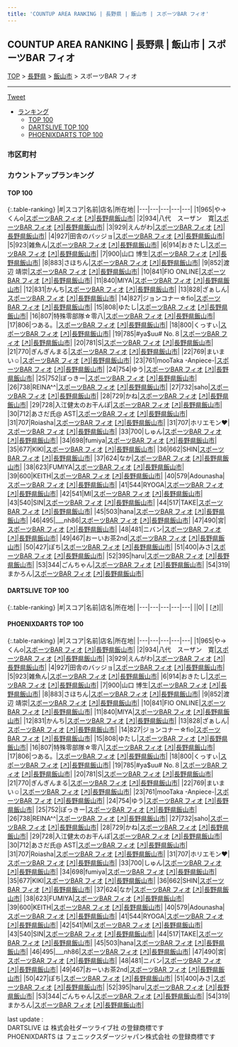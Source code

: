 ```yaml
---
title: 'COUNTUP AREA RANKING | 長野県 | 飯山市 | スポーツBAR フィオ'
---
```

## COUNTUP AREA RANKING | 長野県 | 飯山市 | スポーツBAR フィオ

[TOP](/darts/rank/) > [長野県](/darts/rank/長野県/) > [飯山市](/darts/rank/長野県/飯山市/) > スポーツBAR フィオ

___

<a href="https://twitter.com/share?ref_src=twsrc%5Etfw" data-text="COUNTUP AREA RANKING | 長野県飯山市スポーツBAR フィオ" class="twitter-share-button" data-hashtags="DARTSLIVE,PHOENIXDARTS,darts,ダーツ" data-show-count="false">Tweet</a>

* [ランキング](#カウントアップランキング)
    * [TOP 100](#top-100)
    * [DARTSLIVE TOP 100](#dartslive-top-100)
    * [PHOENIXDARTS TOP 100](#phoenixdarts-top-100)

### 市区町村

<ul>

</ul>

### カウントアップランキング

#### TOP 100



{:.table-ranking}
|#|スコア|名前|店名|所在地|
|---|---|---|---|---|
|1|965|<span class="rank-name-pd">や→くんo</span>|<a href="/darts/rank/shops/80579.html">スポーツBAR フィオ</a> <a href="https://vs.phoenixdarts.com/jp/shop/shopDetailInfo/s_80579?s_seq=80579">[↗]</a>|<a href="/darts/rank/長野県/飯山市">長野県飯山市</a>|
|2|934|<span class="rank-name-pd">八代　スーザン　寛</span>|<a href="/darts/rank/shops/80579.html">スポーツBAR フィオ</a> <a href="https://vs.phoenixdarts.com/jp/shop/shopDetailInfo/s_80579?s_seq=80579">[↗]</a>|<a href="/darts/rank/長野県/飯山市">長野県飯山市</a>|
|3|929|<span class="rank-name-pd">えんがわ</span>|<a href="/darts/rank/shops/80579.html">スポーツBAR フィオ</a> <a href="https://vs.phoenixdarts.com/jp/shop/shopDetailInfo/s_80579?s_seq=80579">[↗]</a>|<a href="/darts/rank/長野県/飯山市">長野県飯山市</a>|
|4|927|<span class="rank-name-pd">田舎のバッジョ</span>|<a href="/darts/rank/shops/80579.html">スポーツBAR フィオ</a> <a href="https://vs.phoenixdarts.com/jp/shop/shopDetailInfo/s_80579?s_seq=80579">[↗]</a>|<a href="/darts/rank/長野県/飯山市">長野県飯山市</a>|
|5|923|<span class="rank-name-pd">雑魚ん</span>|<a href="/darts/rank/shops/80579.html">スポーツBAR フィオ</a> <a href="https://vs.phoenixdarts.com/jp/shop/shopDetailInfo/s_80579?s_seq=80579">[↗]</a>|<a href="/darts/rank/長野県/飯山市">長野県飯山市</a>|
|6|914|<span class="rank-name-pd">おきたし</span>|<a href="/darts/rank/shops/80579.html">スポーツBAR フィオ</a> <a href="https://vs.phoenixdarts.com/jp/shop/shopDetailInfo/s_80579?s_seq=80579">[↗]</a>|<a href="/darts/rank/長野県/飯山市">長野県飯山市</a>|
|7|900|<span class="rank-name-pd"><span class="pro-icon-pd"></span>山口 博生</span>|<a href="/darts/rank/shops/80579.html">スポーツBAR フィオ</a> <a href="https://vs.phoenixdarts.com/jp/shop/shopDetailInfo/s_80579?s_seq=80579">[↗]</a>|<a href="/darts/rank/長野県/飯山市">長野県飯山市</a>|
|8|883|<span class="rank-name-pd">さほちん</span>|<a href="/darts/rank/shops/80579.html">スポーツBAR フィオ</a> <a href="https://vs.phoenixdarts.com/jp/shop/shopDetailInfo/s_80579?s_seq=80579">[↗]</a>|<a href="/darts/rank/長野県/飯山市">長野県飯山市</a>|
|9|852|<span class="rank-name-pd"><span class="pro-icon-pd"></span>渡辺 靖崇</span>|<a href="/darts/rank/shops/80579.html">スポーツBAR フィオ</a> <a href="https://vs.phoenixdarts.com/jp/shop/shopDetailInfo/s_80579?s_seq=80579">[↗]</a>|<a href="/darts/rank/長野県/飯山市">長野県飯山市</a>|
|10|841|<span class="rank-name-pd">FIO ONLINE</span>|<a href="/darts/rank/shops/80579.html">スポーツBAR フィオ</a> <a href="https://vs.phoenixdarts.com/jp/shop/shopDetailInfo/s_80579?s_seq=80579">[↗]</a>|<a href="/darts/rank/長野県/飯山市">長野県飯山市</a>|
|11|840|<span class="rank-name-pd">MIYA</span>|<a href="/darts/rank/shops/80579.html">スポーツBAR フィオ</a> <a href="https://vs.phoenixdarts.com/jp/shop/shopDetailInfo/s_80579?s_seq=80579">[↗]</a>|<a href="/darts/rank/長野県/飯山市">長野県飯山市</a>|
|12|831|<span class="rank-name-pd">かんち</span>|<a href="/darts/rank/shops/80579.html">スポーツBAR フィオ</a> <a href="https://vs.phoenixdarts.com/jp/shop/shopDetailInfo/s_80579?s_seq=80579">[↗]</a>|<a href="/darts/rank/長野県/飯山市">長野県飯山市</a>|
|13|828|<span class="rank-name-pd">ざぁしん</span>|<a href="/darts/rank/shops/80579.html">スポーツBAR フィオ</a> <a href="https://vs.phoenixdarts.com/jp/shop/shopDetailInfo/s_80579?s_seq=80579">[↗]</a>|<a href="/darts/rank/長野県/飯山市">長野県飯山市</a>|
|14|827|<span class="rank-name-pd">ジョンコナー☆fio</span>|<a href="/darts/rank/shops/80579.html">スポーツBAR フィオ</a> <a href="https://vs.phoenixdarts.com/jp/shop/shopDetailInfo/s_80579?s_seq=80579">[↗]</a>|<a href="/darts/rank/長野県/飯山市">長野県飯山市</a>|
|15|808|<span class="rank-name-pd">ゆたし</span>|<a href="/darts/rank/shops/80579.html">スポーツBAR フィオ</a> <a href="https://vs.phoenixdarts.com/jp/shop/shopDetailInfo/s_80579?s_seq=80579">[↗]</a>|<a href="/darts/rank/長野県/飯山市">長野県飯山市</a>|
|16|807|<span class="rank-name-pd">特殊零部隊☆零八</span>|<a href="/darts/rank/shops/80579.html">スポーツBAR フィオ</a> <a href="https://vs.phoenixdarts.com/jp/shop/shopDetailInfo/s_80579?s_seq=80579">[↗]</a>|<a href="/darts/rank/長野県/飯山市">長野県飯山市</a>|
|17|806|<span class="rank-name-pd">つある。</span>|<a href="/darts/rank/shops/80579.html">スポーツBAR フィオ</a> <a href="https://vs.phoenixdarts.com/jp/shop/shopDetailInfo/s_80579?s_seq=80579">[↗]</a>|<a href="/darts/rank/長野県/飯山市">長野県飯山市</a>|
|18|800|<span class="rank-name-pd">くっすぃ</span>|<a href="/darts/rank/shops/80579.html">スポーツBAR フィオ</a> <a href="https://vs.phoenixdarts.com/jp/shop/shopDetailInfo/s_80579?s_seq=80579">[↗]</a>|<a href="/darts/rank/長野県/飯山市">長野県飯山市</a>|
|19|785|<span class="rank-name-pd">#ya$uu# No.８</span>|<a href="/darts/rank/shops/80579.html">スポーツBAR フィオ</a> <a href="https://vs.phoenixdarts.com/jp/shop/shopDetailInfo/s_80579?s_seq=80579">[↗]</a>|<a href="/darts/rank/長野県/飯山市">長野県飯山市</a>|
|20|781|<span class="rank-name-pd">S</span>|<a href="/darts/rank/shops/80579.html">スポーツBAR フィオ</a> <a href="https://vs.phoenixdarts.com/jp/shop/shopDetailInfo/s_80579?s_seq=80579">[↗]</a>|<a href="/darts/rank/長野県/飯山市">長野県飯山市</a>|
|21|770|<span class="rank-name-pd">ぎんぎんまる</span>|<a href="/darts/rank/shops/80579.html">スポーツBAR フィオ</a> <a href="https://vs.phoenixdarts.com/jp/shop/shopDetailInfo/s_80579?s_seq=80579">[↗]</a>|<a href="/darts/rank/長野県/飯山市">長野県飯山市</a>|
|22|769|<span class="rank-name-pd">まいまい☺︎</span>|<a href="/darts/rank/shops/80579.html">スポーツBAR フィオ</a> <a href="https://vs.phoenixdarts.com/jp/shop/shopDetailInfo/s_80579?s_seq=80579">[↗]</a>|<a href="/darts/rank/長野県/飯山市">長野県飯山市</a>|
|23|761|<span class="rank-name-pd">mooTaka -Anpiece-</span>|<a href="/darts/rank/shops/80579.html">スポーツBAR フィオ</a> <a href="https://vs.phoenixdarts.com/jp/shop/shopDetailInfo/s_80579?s_seq=80579">[↗]</a>|<a href="/darts/rank/長野県/飯山市">長野県飯山市</a>|
|24|754|<span class="rank-name-pd">ゆう</span>|<a href="/darts/rank/shops/80579.html">スポーツBAR フィオ</a> <a href="https://vs.phoenixdarts.com/jp/shop/shopDetailInfo/s_80579?s_seq=80579">[↗]</a>|<a href="/darts/rank/長野県/飯山市">長野県飯山市</a>|
|25|752|<span class="rank-name-pd">ぽっきー</span>|<a href="/darts/rank/shops/80579.html">スポーツBAR フィオ</a> <a href="https://vs.phoenixdarts.com/jp/shop/shopDetailInfo/s_80579?s_seq=80579">[↗]</a>|<a href="/darts/rank/長野県/飯山市">長野県飯山市</a>|
|26|738|<span class="rank-name-pd">REINA^^</span>|<a href="/darts/rank/shops/80579.html">スポーツBAR フィオ</a> <a href="https://vs.phoenixdarts.com/jp/shop/shopDetailInfo/s_80579?s_seq=80579">[↗]</a>|<a href="/darts/rank/長野県/飯山市">長野県飯山市</a>|
|27|732|<span class="rank-name-pd">saho</span>|<a href="/darts/rank/shops/80579.html">スポーツBAR フィオ</a> <a href="https://vs.phoenixdarts.com/jp/shop/shopDetailInfo/s_80579?s_seq=80579">[↗]</a>|<a href="/darts/rank/長野県/飯山市">長野県飯山市</a>|
|28|729|<span class="rank-name-pd">かね</span>|<a href="/darts/rank/shops/80579.html">スポーツBAR フィオ</a> <a href="https://vs.phoenixdarts.com/jp/shop/shopDetailInfo/s_80579?s_seq=80579">[↗]</a>|<a href="/darts/rank/長野県/飯山市">長野県飯山市</a>|
|29|728|<span class="rank-name-pd">入江健太のお干んぽ</span>|<a href="/darts/rank/shops/80579.html">スポーツBAR フィオ</a> <a href="https://vs.phoenixdarts.com/jp/shop/shopDetailInfo/s_80579?s_seq=80579">[↗]</a>|<a href="/darts/rank/長野県/飯山市">長野県飯山市</a>|
|30|712|<span class="rank-name-pd">あさだ氏@ AST</span>|<a href="/darts/rank/shops/80579.html">スポーツBAR フィオ</a> <a href="https://vs.phoenixdarts.com/jp/shop/shopDetailInfo/s_80579?s_seq=80579">[↗]</a>|<a href="/darts/rank/長野県/飯山市">長野県飯山市</a>|
|31|707|<span class="rank-name-pd">Roiasha</span>|<a href="/darts/rank/shops/80579.html">スポーツBAR フィオ</a> <a href="https://vs.phoenixdarts.com/jp/shop/shopDetailInfo/s_80579?s_seq=80579">[↗]</a>|<a href="/darts/rank/長野県/飯山市">長野県飯山市</a>|
|31|707|<span class="rank-name-pd">ホリエモン❤︎</span>|<a href="/darts/rank/shops/80579.html">スポーツBAR フィオ</a> <a href="https://vs.phoenixdarts.com/jp/shop/shopDetailInfo/s_80579?s_seq=80579">[↗]</a>|<a href="/darts/rank/長野県/飯山市">長野県飯山市</a>|
|33|700|<span class="rank-name-pd">しゅん</span>|<a href="/darts/rank/shops/80579.html">スポーツBAR フィオ</a> <a href="https://vs.phoenixdarts.com/jp/shop/shopDetailInfo/s_80579?s_seq=80579">[↗]</a>|<a href="/darts/rank/長野県/飯山市">長野県飯山市</a>|
|34|698|<span class="rank-name-pd">fumiya</span>|<a href="/darts/rank/shops/80579.html">スポーツBAR フィオ</a> <a href="https://vs.phoenixdarts.com/jp/shop/shopDetailInfo/s_80579?s_seq=80579">[↗]</a>|<a href="/darts/rank/長野県/飯山市">長野県飯山市</a>|
|35|677|<span class="rank-name-pd">KIKI</span>|<a href="/darts/rank/shops/80579.html">スポーツBAR フィオ</a> <a href="https://vs.phoenixdarts.com/jp/shop/shopDetailInfo/s_80579?s_seq=80579">[↗]</a>|<a href="/darts/rank/長野県/飯山市">長野県飯山市</a>|
|36|662|<span class="rank-name-pd">SHIN</span>|<a href="/darts/rank/shops/80579.html">スポーツBAR フィオ</a> <a href="https://vs.phoenixdarts.com/jp/shop/shopDetailInfo/s_80579?s_seq=80579">[↗]</a>|<a href="/darts/rank/長野県/飯山市">長野県飯山市</a>|
|37|624|<span class="rank-name-pd">なか</span>|<a href="/darts/rank/shops/80579.html">スポーツBAR フィオ</a> <a href="https://vs.phoenixdarts.com/jp/shop/shopDetailInfo/s_80579?s_seq=80579">[↗]</a>|<a href="/darts/rank/長野県/飯山市">長野県飯山市</a>|
|38|623|<span class="rank-name-pd">FUMIYA</span>|<a href="/darts/rank/shops/80579.html">スポーツBAR フィオ</a> <a href="https://vs.phoenixdarts.com/jp/shop/shopDetailInfo/s_80579?s_seq=80579">[↗]</a>|<a href="/darts/rank/長野県/飯山市">長野県飯山市</a>|
|39|600|<span class="rank-name-pd">KEITH</span>|<a href="/darts/rank/shops/80579.html">スポーツBAR フィオ</a> <a href="https://vs.phoenixdarts.com/jp/shop/shopDetailInfo/s_80579?s_seq=80579">[↗]</a>|<a href="/darts/rank/長野県/飯山市">長野県飯山市</a>|
|40|579|<span class="rank-name-pd">Adounasha</span>|<a href="/darts/rank/shops/80579.html">スポーツBAR フィオ</a> <a href="https://vs.phoenixdarts.com/jp/shop/shopDetailInfo/s_80579?s_seq=80579">[↗]</a>|<a href="/darts/rank/長野県/飯山市">長野県飯山市</a>|
|41|544|<span class="rank-name-pd">RYOGA</span>|<a href="/darts/rank/shops/80579.html">スポーツBAR フィオ</a> <a href="https://vs.phoenixdarts.com/jp/shop/shopDetailInfo/s_80579?s_seq=80579">[↗]</a>|<a href="/darts/rank/長野県/飯山市">長野県飯山市</a>|
|42|541|<span class="rank-name-pd">MI</span>|<a href="/darts/rank/shops/80579.html">スポーツBAR フィオ</a> <a href="https://vs.phoenixdarts.com/jp/shop/shopDetailInfo/s_80579?s_seq=80579">[↗]</a>|<a href="/darts/rank/長野県/飯山市">長野県飯山市</a>|
|43|540|<span class="rank-name-pd">SIN</span>|<a href="/darts/rank/shops/80579.html">スポーツBAR フィオ</a> <a href="https://vs.phoenixdarts.com/jp/shop/shopDetailInfo/s_80579?s_seq=80579">[↗]</a>|<a href="/darts/rank/長野県/飯山市">長野県飯山市</a>|
|44|517|<span class="rank-name-pd">TAKE</span>|<a href="/darts/rank/shops/80579.html">スポーツBAR フィオ</a> <a href="https://vs.phoenixdarts.com/jp/shop/shopDetailInfo/s_80579?s_seq=80579">[↗]</a>|<a href="/darts/rank/長野県/飯山市">長野県飯山市</a>|
|45|503|<span class="rank-name-pd">hana</span>|<a href="/darts/rank/shops/80579.html">スポーツBAR フィオ</a> <a href="https://vs.phoenixdarts.com/jp/shop/shopDetailInfo/s_80579?s_seq=80579">[↗]</a>|<a href="/darts/rank/長野県/飯山市">長野県飯山市</a>|
|46|495|<span class="rank-name-pd">___nh86</span>|<a href="/darts/rank/shops/80579.html">スポーツBAR フィオ</a> <a href="https://vs.phoenixdarts.com/jp/shop/shopDetailInfo/s_80579?s_seq=80579">[↗]</a>|<a href="/darts/rank/長野県/飯山市">長野県飯山市</a>|
|47|490|<span class="rank-name-pd">宮</span>|<a href="/darts/rank/shops/80579.html">スポーツBAR フィオ</a> <a href="https://vs.phoenixdarts.com/jp/shop/shopDetailInfo/s_80579?s_seq=80579">[↗]</a>|<a href="/darts/rank/長野県/飯山市">長野県飯山市</a>|
|48|481|<span class="rank-name-pd">ニバン</span>|<a href="/darts/rank/shops/80579.html">スポーツBAR フィオ</a> <a href="https://vs.phoenixdarts.com/jp/shop/shopDetailInfo/s_80579?s_seq=80579">[↗]</a>|<a href="/darts/rank/長野県/飯山市">長野県飯山市</a>|
|49|467|<span class="rank-name-pd">おーいお茶2nd</span>|<a href="/darts/rank/shops/80579.html">スポーツBAR フィオ</a> <a href="https://vs.phoenixdarts.com/jp/shop/shopDetailInfo/s_80579?s_seq=80579">[↗]</a>|<a href="/darts/rank/長野県/飯山市">長野県飯山市</a>|
|50|427|<span class="rank-name-pd">ぽち</span>|<a href="/darts/rank/shops/80579.html">スポーツBAR フィオ</a> <a href="https://vs.phoenixdarts.com/jp/shop/shopDetailInfo/s_80579?s_seq=80579">[↗]</a>|<a href="/darts/rank/長野県/飯山市">長野県飯山市</a>|
|51|400|<span class="rank-name-pd">みさ</span>|<a href="/darts/rank/shops/80579.html">スポーツBAR フィオ</a> <a href="https://vs.phoenixdarts.com/jp/shop/shopDetailInfo/s_80579?s_seq=80579">[↗]</a>|<a href="/darts/rank/長野県/飯山市">長野県飯山市</a>|
|52|395|<span class="rank-name-pd">haru</span>|<a href="/darts/rank/shops/80579.html">スポーツBAR フィオ</a> <a href="https://vs.phoenixdarts.com/jp/shop/shopDetailInfo/s_80579?s_seq=80579">[↗]</a>|<a href="/darts/rank/長野県/飯山市">長野県飯山市</a>|
|53|344|<span class="rank-name-pd">ごんちゃん</span>|<a href="/darts/rank/shops/80579.html">スポーツBAR フィオ</a> <a href="https://vs.phoenixdarts.com/jp/shop/shopDetailInfo/s_80579?s_seq=80579">[↗]</a>|<a href="/darts/rank/長野県/飯山市">長野県飯山市</a>|
|54|319|<span class="rank-name-pd">まかろん</span>|<a href="/darts/rank/shops/80579.html">スポーツBAR フィオ</a> <a href="https://vs.phoenixdarts.com/jp/shop/shopDetailInfo/s_80579?s_seq=80579">[↗]</a>|<a href="/darts/rank/長野県/飯山市">長野県飯山市</a>|


#### DARTSLIVE TOP 100



{:.table-ranking}
|#|スコア|名前|店名|所在地|
|---|---|---|---|---|
||0|<span class="rank-name-dl"> </span>|<a href="/darts/rank/shops/.html"></a> <a href="">[↗]</a>|<a href="/darts/rank//"></a>|


#### PHOENIXDARTS TOP 100



{:.table-ranking}
|#|スコア|名前|店名|所在地|
|---|---|---|---|---|
|1|965|<span class="rank-name-pd">や→くんo</span>|<a href="/darts/rank/shops/80579.html">スポーツBAR フィオ</a> <a href="https://vs.phoenixdarts.com/jp/shop/shopDetailInfo/s_80579?s_seq=80579">[↗]</a>|<a href="/darts/rank/長野県/飯山市">長野県飯山市</a>|
|2|934|<span class="rank-name-pd">八代　スーザン　寛</span>|<a href="/darts/rank/shops/80579.html">スポーツBAR フィオ</a> <a href="https://vs.phoenixdarts.com/jp/shop/shopDetailInfo/s_80579?s_seq=80579">[↗]</a>|<a href="/darts/rank/長野県/飯山市">長野県飯山市</a>|
|3|929|<span class="rank-name-pd">えんがわ</span>|<a href="/darts/rank/shops/80579.html">スポーツBAR フィオ</a> <a href="https://vs.phoenixdarts.com/jp/shop/shopDetailInfo/s_80579?s_seq=80579">[↗]</a>|<a href="/darts/rank/長野県/飯山市">長野県飯山市</a>|
|4|927|<span class="rank-name-pd">田舎のバッジョ</span>|<a href="/darts/rank/shops/80579.html">スポーツBAR フィオ</a> <a href="https://vs.phoenixdarts.com/jp/shop/shopDetailInfo/s_80579?s_seq=80579">[↗]</a>|<a href="/darts/rank/長野県/飯山市">長野県飯山市</a>|
|5|923|<span class="rank-name-pd">雑魚ん</span>|<a href="/darts/rank/shops/80579.html">スポーツBAR フィオ</a> <a href="https://vs.phoenixdarts.com/jp/shop/shopDetailInfo/s_80579?s_seq=80579">[↗]</a>|<a href="/darts/rank/長野県/飯山市">長野県飯山市</a>|
|6|914|<span class="rank-name-pd">おきたし</span>|<a href="/darts/rank/shops/80579.html">スポーツBAR フィオ</a> <a href="https://vs.phoenixdarts.com/jp/shop/shopDetailInfo/s_80579?s_seq=80579">[↗]</a>|<a href="/darts/rank/長野県/飯山市">長野県飯山市</a>|
|7|900|<span class="rank-name-pd"><span class="pro-icon-pd"></span>山口 博生</span>|<a href="/darts/rank/shops/80579.html">スポーツBAR フィオ</a> <a href="https://vs.phoenixdarts.com/jp/shop/shopDetailInfo/s_80579?s_seq=80579">[↗]</a>|<a href="/darts/rank/長野県/飯山市">長野県飯山市</a>|
|8|883|<span class="rank-name-pd">さほちん</span>|<a href="/darts/rank/shops/80579.html">スポーツBAR フィオ</a> <a href="https://vs.phoenixdarts.com/jp/shop/shopDetailInfo/s_80579?s_seq=80579">[↗]</a>|<a href="/darts/rank/長野県/飯山市">長野県飯山市</a>|
|9|852|<span class="rank-name-pd"><span class="pro-icon-pd"></span>渡辺 靖崇</span>|<a href="/darts/rank/shops/80579.html">スポーツBAR フィオ</a> <a href="https://vs.phoenixdarts.com/jp/shop/shopDetailInfo/s_80579?s_seq=80579">[↗]</a>|<a href="/darts/rank/長野県/飯山市">長野県飯山市</a>|
|10|841|<span class="rank-name-pd">FIO ONLINE</span>|<a href="/darts/rank/shops/80579.html">スポーツBAR フィオ</a> <a href="https://vs.phoenixdarts.com/jp/shop/shopDetailInfo/s_80579?s_seq=80579">[↗]</a>|<a href="/darts/rank/長野県/飯山市">長野県飯山市</a>|
|11|840|<span class="rank-name-pd">MIYA</span>|<a href="/darts/rank/shops/80579.html">スポーツBAR フィオ</a> <a href="https://vs.phoenixdarts.com/jp/shop/shopDetailInfo/s_80579?s_seq=80579">[↗]</a>|<a href="/darts/rank/長野県/飯山市">長野県飯山市</a>|
|12|831|<span class="rank-name-pd">かんち</span>|<a href="/darts/rank/shops/80579.html">スポーツBAR フィオ</a> <a href="https://vs.phoenixdarts.com/jp/shop/shopDetailInfo/s_80579?s_seq=80579">[↗]</a>|<a href="/darts/rank/長野県/飯山市">長野県飯山市</a>|
|13|828|<span class="rank-name-pd">ざぁしん</span>|<a href="/darts/rank/shops/80579.html">スポーツBAR フィオ</a> <a href="https://vs.phoenixdarts.com/jp/shop/shopDetailInfo/s_80579?s_seq=80579">[↗]</a>|<a href="/darts/rank/長野県/飯山市">長野県飯山市</a>|
|14|827|<span class="rank-name-pd">ジョンコナー☆fio</span>|<a href="/darts/rank/shops/80579.html">スポーツBAR フィオ</a> <a href="https://vs.phoenixdarts.com/jp/shop/shopDetailInfo/s_80579?s_seq=80579">[↗]</a>|<a href="/darts/rank/長野県/飯山市">長野県飯山市</a>|
|15|808|<span class="rank-name-pd">ゆたし</span>|<a href="/darts/rank/shops/80579.html">スポーツBAR フィオ</a> <a href="https://vs.phoenixdarts.com/jp/shop/shopDetailInfo/s_80579?s_seq=80579">[↗]</a>|<a href="/darts/rank/長野県/飯山市">長野県飯山市</a>|
|16|807|<span class="rank-name-pd">特殊零部隊☆零八</span>|<a href="/darts/rank/shops/80579.html">スポーツBAR フィオ</a> <a href="https://vs.phoenixdarts.com/jp/shop/shopDetailInfo/s_80579?s_seq=80579">[↗]</a>|<a href="/darts/rank/長野県/飯山市">長野県飯山市</a>|
|17|806|<span class="rank-name-pd">つある。</span>|<a href="/darts/rank/shops/80579.html">スポーツBAR フィオ</a> <a href="https://vs.phoenixdarts.com/jp/shop/shopDetailInfo/s_80579?s_seq=80579">[↗]</a>|<a href="/darts/rank/長野県/飯山市">長野県飯山市</a>|
|18|800|<span class="rank-name-pd">くっすぃ</span>|<a href="/darts/rank/shops/80579.html">スポーツBAR フィオ</a> <a href="https://vs.phoenixdarts.com/jp/shop/shopDetailInfo/s_80579?s_seq=80579">[↗]</a>|<a href="/darts/rank/長野県/飯山市">長野県飯山市</a>|
|19|785|<span class="rank-name-pd">#ya$uu# No.８</span>|<a href="/darts/rank/shops/80579.html">スポーツBAR フィオ</a> <a href="https://vs.phoenixdarts.com/jp/shop/shopDetailInfo/s_80579?s_seq=80579">[↗]</a>|<a href="/darts/rank/長野県/飯山市">長野県飯山市</a>|
|20|781|<span class="rank-name-pd">S</span>|<a href="/darts/rank/shops/80579.html">スポーツBAR フィオ</a> <a href="https://vs.phoenixdarts.com/jp/shop/shopDetailInfo/s_80579?s_seq=80579">[↗]</a>|<a href="/darts/rank/長野県/飯山市">長野県飯山市</a>|
|21|770|<span class="rank-name-pd">ぎんぎんまる</span>|<a href="/darts/rank/shops/80579.html">スポーツBAR フィオ</a> <a href="https://vs.phoenixdarts.com/jp/shop/shopDetailInfo/s_80579?s_seq=80579">[↗]</a>|<a href="/darts/rank/長野県/飯山市">長野県飯山市</a>|
|22|769|<span class="rank-name-pd">まいまい☺︎</span>|<a href="/darts/rank/shops/80579.html">スポーツBAR フィオ</a> <a href="https://vs.phoenixdarts.com/jp/shop/shopDetailInfo/s_80579?s_seq=80579">[↗]</a>|<a href="/darts/rank/長野県/飯山市">長野県飯山市</a>|
|23|761|<span class="rank-name-pd">mooTaka -Anpiece-</span>|<a href="/darts/rank/shops/80579.html">スポーツBAR フィオ</a> <a href="https://vs.phoenixdarts.com/jp/shop/shopDetailInfo/s_80579?s_seq=80579">[↗]</a>|<a href="/darts/rank/長野県/飯山市">長野県飯山市</a>|
|24|754|<span class="rank-name-pd">ゆう</span>|<a href="/darts/rank/shops/80579.html">スポーツBAR フィオ</a> <a href="https://vs.phoenixdarts.com/jp/shop/shopDetailInfo/s_80579?s_seq=80579">[↗]</a>|<a href="/darts/rank/長野県/飯山市">長野県飯山市</a>|
|25|752|<span class="rank-name-pd">ぽっきー</span>|<a href="/darts/rank/shops/80579.html">スポーツBAR フィオ</a> <a href="https://vs.phoenixdarts.com/jp/shop/shopDetailInfo/s_80579?s_seq=80579">[↗]</a>|<a href="/darts/rank/長野県/飯山市">長野県飯山市</a>|
|26|738|<span class="rank-name-pd">REINA^^</span>|<a href="/darts/rank/shops/80579.html">スポーツBAR フィオ</a> <a href="https://vs.phoenixdarts.com/jp/shop/shopDetailInfo/s_80579?s_seq=80579">[↗]</a>|<a href="/darts/rank/長野県/飯山市">長野県飯山市</a>|
|27|732|<span class="rank-name-pd">saho</span>|<a href="/darts/rank/shops/80579.html">スポーツBAR フィオ</a> <a href="https://vs.phoenixdarts.com/jp/shop/shopDetailInfo/s_80579?s_seq=80579">[↗]</a>|<a href="/darts/rank/長野県/飯山市">長野県飯山市</a>|
|28|729|<span class="rank-name-pd">かね</span>|<a href="/darts/rank/shops/80579.html">スポーツBAR フィオ</a> <a href="https://vs.phoenixdarts.com/jp/shop/shopDetailInfo/s_80579?s_seq=80579">[↗]</a>|<a href="/darts/rank/長野県/飯山市">長野県飯山市</a>|
|29|728|<span class="rank-name-pd">入江健太のお干んぽ</span>|<a href="/darts/rank/shops/80579.html">スポーツBAR フィオ</a> <a href="https://vs.phoenixdarts.com/jp/shop/shopDetailInfo/s_80579?s_seq=80579">[↗]</a>|<a href="/darts/rank/長野県/飯山市">長野県飯山市</a>|
|30|712|<span class="rank-name-pd">あさだ氏@ AST</span>|<a href="/darts/rank/shops/80579.html">スポーツBAR フィオ</a> <a href="https://vs.phoenixdarts.com/jp/shop/shopDetailInfo/s_80579?s_seq=80579">[↗]</a>|<a href="/darts/rank/長野県/飯山市">長野県飯山市</a>|
|31|707|<span class="rank-name-pd">Roiasha</span>|<a href="/darts/rank/shops/80579.html">スポーツBAR フィオ</a> <a href="https://vs.phoenixdarts.com/jp/shop/shopDetailInfo/s_80579?s_seq=80579">[↗]</a>|<a href="/darts/rank/長野県/飯山市">長野県飯山市</a>|
|31|707|<span class="rank-name-pd">ホリエモン❤︎</span>|<a href="/darts/rank/shops/80579.html">スポーツBAR フィオ</a> <a href="https://vs.phoenixdarts.com/jp/shop/shopDetailInfo/s_80579?s_seq=80579">[↗]</a>|<a href="/darts/rank/長野県/飯山市">長野県飯山市</a>|
|33|700|<span class="rank-name-pd">しゅん</span>|<a href="/darts/rank/shops/80579.html">スポーツBAR フィオ</a> <a href="https://vs.phoenixdarts.com/jp/shop/shopDetailInfo/s_80579?s_seq=80579">[↗]</a>|<a href="/darts/rank/長野県/飯山市">長野県飯山市</a>|
|34|698|<span class="rank-name-pd">fumiya</span>|<a href="/darts/rank/shops/80579.html">スポーツBAR フィオ</a> <a href="https://vs.phoenixdarts.com/jp/shop/shopDetailInfo/s_80579?s_seq=80579">[↗]</a>|<a href="/darts/rank/長野県/飯山市">長野県飯山市</a>|
|35|677|<span class="rank-name-pd">KIKI</span>|<a href="/darts/rank/shops/80579.html">スポーツBAR フィオ</a> <a href="https://vs.phoenixdarts.com/jp/shop/shopDetailInfo/s_80579?s_seq=80579">[↗]</a>|<a href="/darts/rank/長野県/飯山市">長野県飯山市</a>|
|36|662|<span class="rank-name-pd">SHIN</span>|<a href="/darts/rank/shops/80579.html">スポーツBAR フィオ</a> <a href="https://vs.phoenixdarts.com/jp/shop/shopDetailInfo/s_80579?s_seq=80579">[↗]</a>|<a href="/darts/rank/長野県/飯山市">長野県飯山市</a>|
|37|624|<span class="rank-name-pd">なか</span>|<a href="/darts/rank/shops/80579.html">スポーツBAR フィオ</a> <a href="https://vs.phoenixdarts.com/jp/shop/shopDetailInfo/s_80579?s_seq=80579">[↗]</a>|<a href="/darts/rank/長野県/飯山市">長野県飯山市</a>|
|38|623|<span class="rank-name-pd">FUMIYA</span>|<a href="/darts/rank/shops/80579.html">スポーツBAR フィオ</a> <a href="https://vs.phoenixdarts.com/jp/shop/shopDetailInfo/s_80579?s_seq=80579">[↗]</a>|<a href="/darts/rank/長野県/飯山市">長野県飯山市</a>|
|39|600|<span class="rank-name-pd">KEITH</span>|<a href="/darts/rank/shops/80579.html">スポーツBAR フィオ</a> <a href="https://vs.phoenixdarts.com/jp/shop/shopDetailInfo/s_80579?s_seq=80579">[↗]</a>|<a href="/darts/rank/長野県/飯山市">長野県飯山市</a>|
|40|579|<span class="rank-name-pd">Adounasha</span>|<a href="/darts/rank/shops/80579.html">スポーツBAR フィオ</a> <a href="https://vs.phoenixdarts.com/jp/shop/shopDetailInfo/s_80579?s_seq=80579">[↗]</a>|<a href="/darts/rank/長野県/飯山市">長野県飯山市</a>|
|41|544|<span class="rank-name-pd">RYOGA</span>|<a href="/darts/rank/shops/80579.html">スポーツBAR フィオ</a> <a href="https://vs.phoenixdarts.com/jp/shop/shopDetailInfo/s_80579?s_seq=80579">[↗]</a>|<a href="/darts/rank/長野県/飯山市">長野県飯山市</a>|
|42|541|<span class="rank-name-pd">MI</span>|<a href="/darts/rank/shops/80579.html">スポーツBAR フィオ</a> <a href="https://vs.phoenixdarts.com/jp/shop/shopDetailInfo/s_80579?s_seq=80579">[↗]</a>|<a href="/darts/rank/長野県/飯山市">長野県飯山市</a>|
|43|540|<span class="rank-name-pd">SIN</span>|<a href="/darts/rank/shops/80579.html">スポーツBAR フィオ</a> <a href="https://vs.phoenixdarts.com/jp/shop/shopDetailInfo/s_80579?s_seq=80579">[↗]</a>|<a href="/darts/rank/長野県/飯山市">長野県飯山市</a>|
|44|517|<span class="rank-name-pd">TAKE</span>|<a href="/darts/rank/shops/80579.html">スポーツBAR フィオ</a> <a href="https://vs.phoenixdarts.com/jp/shop/shopDetailInfo/s_80579?s_seq=80579">[↗]</a>|<a href="/darts/rank/長野県/飯山市">長野県飯山市</a>|
|45|503|<span class="rank-name-pd">hana</span>|<a href="/darts/rank/shops/80579.html">スポーツBAR フィオ</a> <a href="https://vs.phoenixdarts.com/jp/shop/shopDetailInfo/s_80579?s_seq=80579">[↗]</a>|<a href="/darts/rank/長野県/飯山市">長野県飯山市</a>|
|46|495|<span class="rank-name-pd">___nh86</span>|<a href="/darts/rank/shops/80579.html">スポーツBAR フィオ</a> <a href="https://vs.phoenixdarts.com/jp/shop/shopDetailInfo/s_80579?s_seq=80579">[↗]</a>|<a href="/darts/rank/長野県/飯山市">長野県飯山市</a>|
|47|490|<span class="rank-name-pd">宮</span>|<a href="/darts/rank/shops/80579.html">スポーツBAR フィオ</a> <a href="https://vs.phoenixdarts.com/jp/shop/shopDetailInfo/s_80579?s_seq=80579">[↗]</a>|<a href="/darts/rank/長野県/飯山市">長野県飯山市</a>|
|48|481|<span class="rank-name-pd">ニバン</span>|<a href="/darts/rank/shops/80579.html">スポーツBAR フィオ</a> <a href="https://vs.phoenixdarts.com/jp/shop/shopDetailInfo/s_80579?s_seq=80579">[↗]</a>|<a href="/darts/rank/長野県/飯山市">長野県飯山市</a>|
|49|467|<span class="rank-name-pd">おーいお茶2nd</span>|<a href="/darts/rank/shops/80579.html">スポーツBAR フィオ</a> <a href="https://vs.phoenixdarts.com/jp/shop/shopDetailInfo/s_80579?s_seq=80579">[↗]</a>|<a href="/darts/rank/長野県/飯山市">長野県飯山市</a>|
|50|427|<span class="rank-name-pd">ぽち</span>|<a href="/darts/rank/shops/80579.html">スポーツBAR フィオ</a> <a href="https://vs.phoenixdarts.com/jp/shop/shopDetailInfo/s_80579?s_seq=80579">[↗]</a>|<a href="/darts/rank/長野県/飯山市">長野県飯山市</a>|
|51|400|<span class="rank-name-pd">みさ</span>|<a href="/darts/rank/shops/80579.html">スポーツBAR フィオ</a> <a href="https://vs.phoenixdarts.com/jp/shop/shopDetailInfo/s_80579?s_seq=80579">[↗]</a>|<a href="/darts/rank/長野県/飯山市">長野県飯山市</a>|
|52|395|<span class="rank-name-pd">haru</span>|<a href="/darts/rank/shops/80579.html">スポーツBAR フィオ</a> <a href="https://vs.phoenixdarts.com/jp/shop/shopDetailInfo/s_80579?s_seq=80579">[↗]</a>|<a href="/darts/rank/長野県/飯山市">長野県飯山市</a>|
|53|344|<span class="rank-name-pd">ごんちゃん</span>|<a href="/darts/rank/shops/80579.html">スポーツBAR フィオ</a> <a href="https://vs.phoenixdarts.com/jp/shop/shopDetailInfo/s_80579?s_seq=80579">[↗]</a>|<a href="/darts/rank/長野県/飯山市">長野県飯山市</a>|
|54|319|<span class="rank-name-pd">まかろん</span>|<a href="/darts/rank/shops/80579.html">スポーツBAR フィオ</a> <a href="https://vs.phoenixdarts.com/jp/shop/shopDetailInfo/s_80579?s_seq=80579">[↗]</a>|<a href="/darts/rank/長野県/飯山市">長野県飯山市</a>|


<div class="footer border-top border-gray-light mt-5 pt-3 text-right text-gray">
    last update : <span style="font-weight: italic" id="foot_last_modified"></span><br />
    DARTSLIVE は 株式会社ダーツライブ社 の登録商標です<br />
    PHOENIXDARTS は フェニックスダーツジャパン株式会社 の登録商標です<br />
</div>

<script src="https://cdnjs.cloudflare.com/ajax/libs/jquery.tablesorter/2.31.3/js/jquery.tablesorter.min.js" integrity="sha512-qzgd5cYSZcosqpzpn7zF2ZId8f/8CHmFKZ8j7mU4OUXTNRd5g+ZHBPsgKEwoqxCtdQvExE5LprwwPAgoicguNg==" crossorigin="anonymous" referrerpolicy="no-referrer"></script>
<link rel="stylesheet" href="https://cdnjs.cloudflare.com/ajax/libs/jquery.tablesorter/2.31.3/css/theme.default.min.css" integrity="sha512-wghhOJkjQX0Lh3NSWvNKeZ0ZpNn+SPVXX1Qyc9OCaogADktxrBiBdKGDoqVUOyhStvMBmJQ8ZdMHiR3wuEq8+w==" crossorigin="anonymous" referrerpolicy="no-referrer" />
<script>
$(function() {
    $(".table-ranking").tablesorter({sortList:[[0, 0]]});
    $("#foot_last_modified").text(formatDate(new Date(document.lastModified), 'yyyy-MM-dd HH:mm:ss'));
});
</script>

<script async src="https://platform.twitter.com/widgets.js" charset="utf-8"></script>